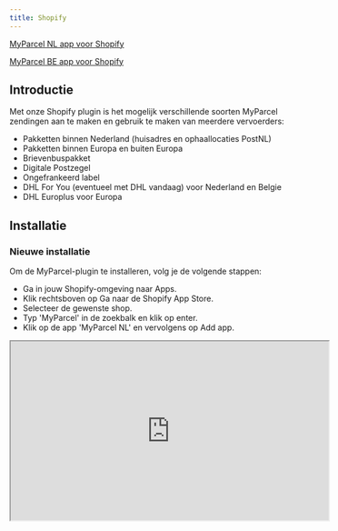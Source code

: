 ```yaml
---
title: Shopify
---
```


[MyParcel NL app voor Shopify](https://apps.shopify.com/myparcel-nl-1?search_id=928e7ca5-0757-4db5-be59-2c2680f57f87&surface_detail=myparcel&surface_inter_position=1&surface_intra_position=3&surface_type=search)

[MyParcel BE app voor Shopify](https://apps.shopify.com/myparcel-nl-1?search_id=928e7ca5-0757-4db5-be59-2c2680f57f87&surface_detail=myparcel&surface_inter_position=1&surface_intra_position=3&surface_type=search)

## Introductie

Met onze Shopify plugin is het mogelijk verschillende soorten MyParcel zendingen aan te maken en gebruik te maken van meerdere vervoerders:

- Pakketten binnen Nederland (huisadres en ophaallocaties PostNL)
- Pakketten binnen Europa en buiten Europa
- Brievenbuspakket
- Digitale Postzegel
- Ongefrankeerd label
- DHL For You (eventueel met DHL vandaag) voor Nederland en Belgie
- DHL Europlus voor Europa

## Installatie

### Nieuwe installatie

Om de MyParcel-plugin te installeren, volg je de volgende stappen:

- Ga in jouw Shopify-omgeving naar Apps.
- Klik rechtsboven op Ga naar de Shopify App Store.
- Selecteer de gewenste shop.
- Typ 'MyParcel' in de zoekbalk en klik op enter.
- Klik op de app 'MyParcel NL' en vervolgens op Add app.

<Stack class="flex">
    <iframe 
        class="rounded-xl"
        width="560" 
        height="315" 
        src="https://www.youtube.com/embed/xr8nR8pxd8g" 
        title="Shopify MyParcel: Installatie" allowfullscreen />
</Stack>

### Bijwerken bestaande installatie

De app wordt bij wijzigingen automatisch bijgewerkt, je hebt hier zelf geen onderhoud aan.

### Eenmalige handeling

<MPImg src="/documentation/shopify/nl/shopify-api-key.jpg" alt="Shopify MyParcel API setting" />

Om de MyParcel App in gebruik te nemen, moet er eerst een API key worden ingevuld. De API key is gratis te verkrijgen via <a href="https://backoffice.myparcel.nl/registration" target="_blank"> Shopinstellingen > API instellingen in de MyParcel Backoffice</a>.
De MyParcel app wordt gekoppeld aan jouw Shopify shop wanneer de API key is ingevuld.

## Configuratie

### Algemene instellingen

<MPImg src="/documentation/shopify/nl/shopify-general-settings.jpg" alt="Shopify general settings" />

#### Standaard paginakeuze

Hier geef je aan of je het label op een standaard (A4) of op een labelprinter (A6) wilt printen.

#### Beschrijving op label

<MPImg src="/documentation/shopify/shopify-label-description.jpg" alt="Shopify label description" />

Met deze optie is het mogelijk een beschrijving toevoegen aan de zending. Dit zal worden afgedrukt op de linkerbovenhoek van het label en hiermee is het mogelijk om de zending in het MyParcel zendingenoverzicht op te zoeken. Gebruik `{order_name}` om de titel van de order of `{order_number}` om het ordernummer te vermelden.

#### Fulfillment

<MPImg src="/documentation/shopify/nl/shopify-fulfillment.jpg" alt="Shopify fulfillment" />

- Er is een optie om de bestellingen manueel / handmatig de status 'fulfilled' te geven. Ga naar Bestellingen, selecteer de gewenste orders en klik bovenaan het orderoverzicht op Bestellingen vervullen om deze status te veranderen.
- Je hebt de mogelijkheid om jouw orders automatisch de status 'Fulfilled' te geven, wanneer PostNL jouw zending heeft gescand.
- Een andere optie is bij het printen / downloaden van een label de status op 'fulfilled' te zetten.

::: note
Tip! In shopify is het mogelijk een custom view te maken
<Stack class="flex">

<iframe 
        class="rounded-xl"
        width="560" 
        height="315" 
        src="https://www.youtube.com/embed/3f269X_20qY" 
        title="Shopify MyParcel: Installatie" allowfullscreen />
</Stack>

:::

#### Automatische export

<MPImg src="/documentation/shopify/nl/shopify-automatisch-export.jpg" alt="Shopify automatisch export" />

- Optie niet automatisch exporteren naar de MyParcel backoffice
- Optie alleen zendingsinformatie exporteren
- Optie volledige order (is vereist als orderbeheer is geactiveerd in de MyParcel backoffice)

### Account

### Standaard exportinstellingen

Aan de hand van de zones en verzendmethoden die in Shopify > Instellingen > Verzending en bezorging zijn gedefinieerd kunnen pakkettype, vervoerder en eventueel extra opties worden geconfigureerd.
Met de standaard exportinstellingen heb je de mogelijkheid om aan de hand van de door jouw klant gekozen verzendmethode automatisch een gewenst pakkettype zoals een pakket of een brievenbuspakje aan te maken. De door jou aangemaakte verzendmethoden worden hier direct ingeladen, zodat je gelijk aan de slag kunt met het instellen van de exportvoorkeuren. Heb je nog geen verzendmethoden aangemaakt? Bekijk dan de [handleiding van Shopify] hoe je dit kunt instellen.

<Stack class="flex">
    <iframe
        class="rounded-xl"
        width="560"
        height="315"
        src="https://www.youtube.com/embed/NyD-9CtW1q0"
        title="Geen verzendadres gevonden" allowfullscreen />
</Stack>

Wanneer je op een verzendmethode klikt, opent een pop-up. In de pop-up moet de verzendmethode worden geconfigureerd. Hier selecteer je:

- of de zending met MyParcel verzonden moet worden
- met welke vervoerder de zending verzonden moet worden
- welk type verzending en pakket er gebruikt moet worden
- eventuele extra opties

#### Nederland

**Verzenden via MyParcel NL**

- Ja of Nee

**Beschikbare vervoerders:**

- PostNL
- DHL For You (Today)
- DHL Europlus

**Beschikbare verzendtypes:**

- Thuislevering en Afhaalpunt

**Beschikbare pakkettypes:**

- Brievenbuspakket
- Pakket
- Ongefrankeerd label
- Digitale postzegel

**Beschikbare opties (mede afhankelijk van gekozen vervoerder):**

- (DHL Vandaag)
- Handtekening voor ontvangst
- Alleen geadresseerde
- Retour bij geen gehoor
- Extra groot formaat
- 18+-check
- Verzekering tot €&nbsp;5.000,–

::: note
Let op! Bij de keuze voor DHL For You (Today) en DHL Vandaag moet er ook een afsluittijd worden meegegeven. Wanneer een label voor de afsluittijd aangemaakt is, sturen we het pakket mee.
:::

**Verzekering**

Afhankelijk van de gekozen vervoerder zijn er verschillende verzekerings bedragen

#### België

<Stack class="flex">
    <iframe
        class="rounded-xl"
        width="560"
        height="315"
        src="https://www.youtube.com/embed/yguohQcoVJ4"
        title="Geen verzendadres gevonden" allowfullscreen />
</Stack>

**Beschikbare vervoerders:**

- PostNL
- DHL For You (Today)
- DHL Europlus

**Beschikbare verzendtypes**

- Thuislevering
- Afhaalpunt

**Beschikbare pakkettypes**

- Pakket

**Beschikbare opties**

- Handtekening voor ontvangst
- Afzender verbergen op verzendlabel

**Verzekering**

- Verzekering €500

#### Europa

<Stack class="flex">
    <iframe
        class="rounded-xl"
        width="560"
        height="315"
        src="https://www.youtube.com/embed/rwkPYS9fnjI"
        title="Geen verzendadres gevonden" allowfullscreen />
</Stack>

**Beschikbare vervoerders:**

- PostNL
- DHL Europlus

**Beschikbare verzendtypes**

- Thuislevering

**Beschikbare pakkettypes**

- Standaard Pakket
- Ongefrankeerd label

**Standaard verpakkings gewicht**

**Verzekering**

- verzekering tot €&nbsp;50,–
- verzekering tot €&nbsp;500,–

#### Wereld

<Stack class="flex">
    <iframe
        class="rounded-xl"
        width="560"
        height="315"
        src="https://www.youtube.com/embed/COmO5kj5J8s"
        title="Geen verzendadres gevonden" allowfullscreen />
</Stack>

**Beschikbare verzendtypes**

- Thuislevering

**Beschikbare pakkettypes**

- Pakket

**Standaard verpakkings gewicht**

**Verzekering**

- verzekering tot €&nbsp;50,–
- verzekering tot €&nbsp;500,–

#### Pickup points / Afhaalpunten

Wanneer je jouw klanten een afhaalpunt wilt aanbieden in de checkout, zul je een extra verzendmethode aan moeten maken in Shopify. Bijvoorbeeld "Gratis afhaalpunt DHL". Deze verzendmethode kan je daarna koppelen in de "Standaard Exportinstellingen". In de "Standaard Exportinstellingen" selecteer je onder Type zending Afhaalpunt

<MPImg src="/documentation/shopify/nl/shopify-pickup-location.jpg" alt="Shopify pickup-locatie" />

1. Ga in Shopify naar "Apps"
2. Ga naar de MyParcel App
3. In de MyParcel App klik op "Instellingen" links bovenaan de pagina
4. Scroll in de instellingen naar beneden tot je "Standaard exportinstellingen" ziet
5. Klik op de verzendmethode die je hebt aangemaakt voor de PostNL-locaties
6. Zet "Verzenden via MyParcel" aan en "Type verzending" op "Afhaalpunt"
7. Klik na het instellen van de verzendmethode op "Opslaan". Na het opslaan van deze instellingen zal de klant na betaling gevraagd worden om een PostNL-locatie te selecteren.
8. Mocht dit vergeten worden, zal er na ongeveer 30 minuten een email ter herinnering verstuurd worden.

### Herinneringsmail afhaallocatie

De MyParcel-plugin heeft niet de mogelijkheid om de afhaallocaties in de checkout zelf te tonen. Jouw klant kan de gewenste locatie selecteren op de bedankpagina na het plaatsen van zijn/haar bestelling. Zet deze functie aan om jouw klant na 30 minuten automatisch een herinneringsmail te sturen wanneer hij/zij is vergeten om een postpunt te selecteren.

<MPImg src="/documentation/shopify/shopify-reminder-email-pickup-location.jpg" alt="Shopify reminder email pickup location" />

### Wereldzendingen

Om voor een wereldzending een douaneformulier op te stellen, zijn ook de 'HS-code', het 'gewicht per pakket' en 'land van oorsprong' benodigd. Hier kan je de standaard waarden in vullen welke worden gebruikt wanneer je dit niet bij de producten zelf hebt ingevuld.

::: note
Let op: wanneer je meer dan één soort product verzendt, is het belangrijk dat je per product een HS-code hebt ingesteld. Als je dit niet doet, is de kans aanwezig dat het pakket niet door de douane komt.
:::

### Veelgestelde vragen over de configuratie

#### Hoe kan ik de 'HS-code' en 'land van oorsprong' op productniveau instellen?

Selecteer het gewenste product op de pagina `Producten`. Onderaan de pagina vind je de onderstaande gegevens. Maak je gebruik van 'varianten'? In dat geval vind je het onderstaande nadat je de gewenste variant binnen het product hebt aangeklikt.

<MPImg src="/documentation/shopify/shopify-questions.jpg" alt="Shopify questions" />

## Gebruik van de plugin

### Aanmaken van één verzendlabel

Bij het openen van een bestelling vind je bovenaan de pagina de knop `Meer acties`. In de dropdown kan je de optie `Print label`. Je wordt doorgestuurd naar de MyParcel app waarna je het label gelijk kunt downloaden.

### Aanmaken meerdere verzendlabels

Wanneer je meerdere bestellingen in één keer wilt downloaden, kan je deze in het bestellingenoverzicht aanvinken, op de knop `Meer acties` bovenaan de pagina klikken. In de dropdown vind je de optie `Print label`. Je wordt doorgestuurd naar de MyParcel app waarna je de labels gelijk kunt downloaden.

### Aanpassen van een enkele zending

Wanneer je de bestelling als een ander pakkettype wilt exporteren dan de eerder ingestelde standaard exportinstellingen, kan je dit binnen de MyParcel app doen. Ga naar `Apps > MyParcel NL` en open de gewenste order. Hier vind je de mogelijkheid om een export te maken met een aangepast pakkettype en eventuele verzendopties toevoegen of verwijderen.

<MPImg src="/documentation/shopify/nl/shopify-wijzig-verzending.jpg" alt="Shopify api settings" />

### Checkout afhaallocatie

Wanneer je [de optie 'afhaallocatie' aan een verzendmethode hebt gekoppeld](#standaard-exportinstellingen) hebben jouw klanten de mogelijkheid om op de bedankpagina na de betaling een afhaallocatie te selecteren. Wil je jouw klanten een herinnering sturen wanneer ze vergeten om het postpunt te selecteren? Zet dan de optie ['Herinneringsmail afhaallocatie'](#herinneringsmail-afhaallocatie) aan.

<MPImg src="/documentation/shopify/shopify-checkout-pickup.jpg" alt="Shopify checkout pickup" />

### Consument is vergeten een afhaalpunt te selecteren

<MPImg src="/documentation/shopify/nl/shopify-meer-acties.jpg" alt="Shopify bekijk bestelling status pagina" />

Het is mogelijk om vanuit het shopify bestellingen overzicht naar de checkout pagina te gaan van een specifieke bestelling en hier alsnog een afhaallocatie te selecteren. Ga naar Shopify Bestellingen overzicht > Selecteer de bestelling waar geen afhaalpunt geselecteerd is. Rechtsboven onder Meer acties > Bekijk de bestellingstatuspagina. Vervolgens is het mogelijk om een afhaalpunt te selecteren (zie afbeelding hieronder).

<MPImg src="/documentation/shopify/nl/shopify-bestelling-status-pagina.jpg" alt="Shopify selecteer afhaalpunt" />

### Retourlabel mailen

Heeft jouw klant een bestelling geplaatst en wil hij/zij deze retour sturen? Verstuur eenvoudig een mail vanuit Shopify met het retourlabel. Optie 1: Vanuit het Shopify bestellingenoverzicht open je de order. Onder het 'Meer acties' dropdownmenu vind je de optie 'Retourlabel versturen' om een mail naar jouw klant te sturen. Optie 2: Vanuit het MyParcel bestellingenoverzicht selecteer je een specifieke order en bovenaan de pagina klik je vervolgens op de knop 'Verstuur retourlabel'.
Wil je instellingen zoals de opmaak van de mail en eigen bijdrage van jouw klant aanpassen? Dit kan in jouw [MyParcel backoffice]. Klik links onderin op `Shop instellingen > Selecteer de gewenste shop > Retour`.

### Testen

Na het installeren en configureren van de plugin, adviseren wij om het bestelproces te doorlopen door een testbestelling te plaatsen en zo te bekijken of de checkout naar wens is. Meer informatie over het opzetten van een Shopify test omgeving: <a href="https://help.shopify.com/en/manual/checkout-settings/test-orders" target="_blank"> https://help.shopify.com/en/manual/checkout-settings/test-orders </a>
Het is ook mogelijk om zendingen te exporteren na het configureren van de plugin en het downloaden van labels te testen. Er worden geen kosten in rekening gebracht, zolang je de labels niet inlevert bij PostNL.

::: note
Let op: digitale postzegels worden wel direct in rekening gebracht.
:::

## Veelgestelde vragen

#### Waarom kan mijn klant alleen na de checkout voor een afhaallocatie kiezen?

Om de veiligheid van betalingen te waarborgen, laat Shopify het niet toe dat partijen code aan een checkout toevoegen. Na de checkout is dit wél mogelijk waardoor we de optie toch aan de plugin toe hebben kunnen voegen. Samen met de [herinneringsmail](#herinneringsmail-afhaallocatie) kan je jouw klanten deze optie op de best mogelijke manier toevoegen.

#### Ik heb de plugin geïnstalleerd, maar wanneer ik een zending probeer te exporteren, krijg ik een error.

Mogelijk zijn de actieve verzendmethoden bij het configureren van de plugin nog niet aan pakkettypes gekoppeld. Volg [de stappen in 'Standaard exportinstellingen'](#standaard-exportinstellingen) om dit in te stellen.

#### Hoe krijg ik de melding "Standaardinstellingen voor wereldzendingen ontbreken" weg?

De melding "Standaardinstellingen voor wereldzendingen ontbreken" kan heel eenvoudig worden verholpen door op de knop "Vul aan" te klikken en vervolgens de juiste HS-code in te vullen, die te vinden is op de website van de douane. Het is ook van belang om het gewicht van de verpakking waarin de zending wordt verzonden op te geven. Na het opslaan van de keuze zal de melding verdwijnen.

<Stack class="flex">
    <iframe
        class="rounded-xl"
        width="560"
        height="315"
        src="https://www.youtube.com/embed/P4USKp17Eb8"
        title="Standaardinstellingen voor wereldzendingen ontbreken" allowfullscreen />
</Stack>

#### Hoe krijg ik de melding "Geen exportinstellingen gevonden voor de verzendmethode. Vul aan bij instellingen" weg?

De melding "Geen exportinstellingen gevonden voor de verzendmethode. Vul aan bij instellingen." kan heel eenvoudig verholpen worden door op de knop "Vul aan" te klikken en vervolgens een keuze te maken of al dan niet met MyParcel te verzenden. Selecteer een type verzending en vervolgens een type pakket. Het is ook mogelijk om eventuele andere opties aan te geven. Na het opslaan van de keuze zal de melding verdwijnen.

<Stack class="flex">
    <iframe
        class="rounded-xl"
        width="560"
        height="315"
        src="https://www.youtube.com/embed/wNPGEkif8uA" 
        title="Geen exportinstellingen gevonden voor de verzendmethode" allowfullscreen />
</Stack>

#### Hoe krijg ik de melding "Geen verzendadres gevonden" weg?

De melding "Geen verzendadres" kan worden verholpen door het bezorgadres te wijzigen op de bestelling detailpagina. Waarschijnlijk heeft de desbetreffende bestelling geen verzendadres.

<Stack class="flex">
    <iframe
        class="rounded-xl"
        width="560"
        height="315"
        src="https://www.youtube.com/embed/lBkdAPYDzTU"
        title="Geen verzendadres gevonden" allowfullscreen />
</Stack>

#### Hoe krijg ik de melding "Verzendmethode werd niet herkend door de app. Exporteer de verzending op detailpagina van de bestelling." weg?

De melding "Verzendmethode werd niet herkend door de app. Exporteer de verzending op detailpagina van de bestelling." kan worden verholpen door op de detailpagina een keuze te maken voor het 'Type verzending' en 'Type pakket'. Het is ook mogelijk om eventuele andere opties aan te geven. Vervolgens klik je op de knop 'Printen' en zal het verzendlabel worden aangemaakt. Controleer ook de barcode die nu bij de bestelling staat.

<Stack class="flex">
    <iframe 
        class="rounded-xl"
        width="560" 
        height="315" 
        src="https://www.youtube.com/embed/4ak3eqLkwk4" 
        title="Verzendmethode werd niet herkend door de app" allowfullscreen />
</Stack>

[Delivery options]: https://github.com/myparcelnl/delivery-options
[MyParcel backoffice]: https://backoffice.myparcel.nl/
[PostNL Pick-up points]: https://apps.shopify.com/pick-up-points?locale=nl
